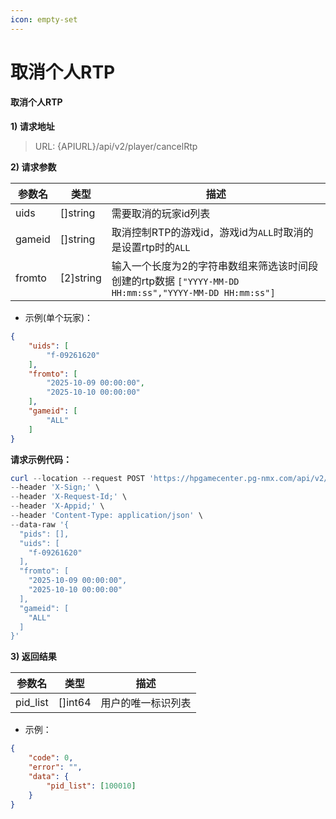 ```yaml
---
icon: empty-set
---
```


# 取消个人RTP

#### 取消个人RTP

**1) 请求地址**

> URL: {APIURL}/api/v2/player/cancelRtp

**2) 请求参数**

| 参数名    | 类型         | 描述                                                                            |
| ------ | ---------- | ----------------------------------------------------------------------------- |
| uids   | \[]string  | 需要取消的玩家id列表                                                                   |
| gameid | \[]string  | 取消控制RTP的游戏id，游戏id为`ALL`时取消的是设置rtp时的`ALL`                                      |
| fromto | \[2]string | 输入一个长度为2的字符串数组来筛选该时间段创建的rtp数据 `["YYYY-MM-DD HH:mm:ss","YYYY-MM-DD HH:mm:ss"]` |

* 示例(单个玩家)：

```json
{
    "uids": [
        "f-09261620"
    ],
    "fromto": [
        "2025-10-09 00:00:00",
        "2025-10-10 00:00:00"
    ],
    "gameid": [
        "ALL"
    ]
}
```

**请求示例代码：**

```powershell
curl --location --request POST 'https://hpgamecenter.pg-nmx.com/api/v2/player/cancelRtp' \
--header 'X-Sign;' \
--header 'X-Request-Id;' \
--header 'X-Appid;' \
--header 'Content-Type: application/json' \
--data-raw '{
  "pids": [],
  "uids": [
    "f-09261620"
  ],
  "fromto": [
    "2025-10-09 00:00:00",
    "2025-10-10 00:00:00"
  ],
  "gameid": [
    "ALL"
  ]
}'
```

**3) 返回结果**

| 参数名       | 类型       | 描述        |
| --------- | -------- | --------- |
| pid\_list | \[]int64 | 用户的唯一标识列表 |

* 示例：

```json
{
    "code": 0,
    "error": "",
    "data": {
        "pid_list": [100010]
    }
}
```
